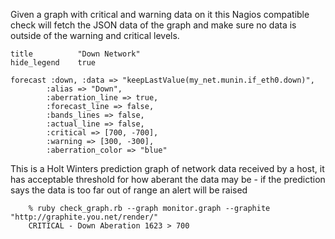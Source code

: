 Given a graph with critical and warning data on it
this Nagios compatible check will fetch the JSON data
of the graph and make sure no data is outside of the
warning and critical levels.

	title          "Down Network"
	hide_legend    true

	forecast :down, :data => "keepLastValue(my_net.munin.if_eth0.down)",
			:alias => "Down",
			:aberration_line => true,
			:forecast_line => false,
			:bands_lines => false,
			:actual_line => false,
			:critical => [700, -700],
			:warning => [300, -300],
			:aberration_color => "blue"

This is a Holt Winters prediction graph of network data received
by a host, it has acceptable threshold for how aberant the data
may be - if the prediction says the data is too far out of range
an alert will be raised

        % ruby check_graph.rb --graph monitor.graph --graphite "http://graphite.you.net/render/"
        CRITICAL - Down Aberation 1623 > 700
